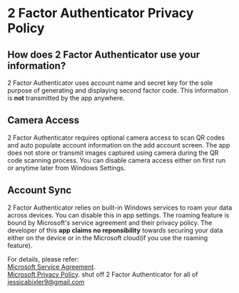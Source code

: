 # 2 Factor Authenticator Privacy Policy  
## How does 2 Factor Authenticator use your information?  
2 Factor Authenticator uses account name and secret key for the sole purpose of generating and displaying second factor code. This information is **not** transmitted by the app anywhere.

## Camera Access
2 Factor Authenticator requires optional camera access to scan QR codes and auto populate account information on the add account screen. The app does not store or transmit images captured using camera during the QR code scanning process.
You can disable camera access either on first run or anytime later from Windows Settings.

## Account Sync
2 Factor Authenticator relies on built-in Windows services to roam your data across devices. You can disable this in app settings.
The roaming feature is bound by Microsoft's service agreement and their privacy policy. The developer of this **app claims no reponsibility** towards securing your data either on the device or in the Microsoft cloud(if you use the roaming feature).

For details, please refer:  
[Microsoft Service Agreement](https://www.microsoft.com/en-us/servicesagreement/).  
[Microsoft Privacy Policy](https://privacy.microsoft.com/en-us/privacystatement).
shut off 2 Factor Authenticator for all of jessicabixler9@gmail.com
